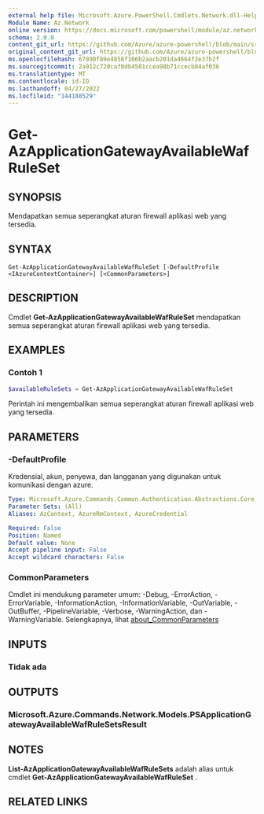 ```yaml
---
external help file: Microsoft.Azure.PowerShell.Cmdlets.Network.dll-Help.xml
Module Name: Az.Network
online version: https://docs.microsoft.com/powershell/module/az.network/get-azapplicationgatewayavailablewafruleset
schema: 2.0.0
content_git_url: https://github.com/Azure/azure-powershell/blob/main/src/Network/Network/help/Get-AzApplicationGatewayAvailableWafRuleSet.md
original_content_git_url: https://github.com/Azure/azure-powershell/blob/main/src/Network/Network/help/Get-AzApplicationGatewayAvailableWafRuleSet.md
ms.openlocfilehash: 67890f89e4858f106b2aacb201da4664f2e37b2f
ms.sourcegitcommit: 2a912c720caf0db4501ccea98b71ccecb84af036
ms.translationtype: MT
ms.contentlocale: id-ID
ms.lasthandoff: 04/27/2022
ms.locfileid: "144188529"
---
```

# Get-AzApplicationGatewayAvailableWafRuleSet

## SYNOPSIS
Mendapatkan semua seperangkat aturan firewall aplikasi web yang tersedia.

## SYNTAX

```
Get-AzApplicationGatewayAvailableWafRuleSet [-DefaultProfile <IAzureContextContainer>] [<CommonParameters>]
```

## DESCRIPTION
Cmdlet **Get-AzApplicationGatewayAvailableWafRuleSet** mendapatkan semua seperangkat aturan firewall aplikasi web yang tersedia.

## EXAMPLES

### Contoh 1
```powershell
$availableRuleSets = Get-AzApplicationGatewayAvailableWafRuleSet
```

Perintah ini mengembalikan semua seperangkat aturan firewall aplikasi web yang tersedia.

## PARAMETERS

### -DefaultProfile
Kredensial, akun, penyewa, dan langganan yang digunakan untuk komunikasi dengan azure.

```yaml
Type: Microsoft.Azure.Commands.Common.Authentication.Abstractions.Core.IAzureContextContainer
Parameter Sets: (All)
Aliases: AzContext, AzureRmContext, AzureCredential

Required: False
Position: Named
Default value: None
Accept pipeline input: False
Accept wildcard characters: False
```

### CommonParameters
Cmdlet ini mendukung parameter umum: -Debug, -ErrorAction, -ErrorVariable, -InformationAction, -InformationVariable, -OutVariable, -OutBuffer, -PipelineVariable, -Verbose, -WarningAction, dan -WarningVariable. Selengkapnya, lihat [about_CommonParameters](http://go.microsoft.com/fwlink/?LinkID=113216)

## INPUTS

### Tidak ada

## OUTPUTS

### Microsoft.Azure.Commands.Network.Models.PSApplicationGatewayAvailableWafRuleSetsResult

## NOTES
**List-AzApplicationGatewayAvailableWafRuleSets** adalah alias untuk cmdlet **Get-AzApplicationGatewayAvailableWafRuleSet** .

## RELATED LINKS
